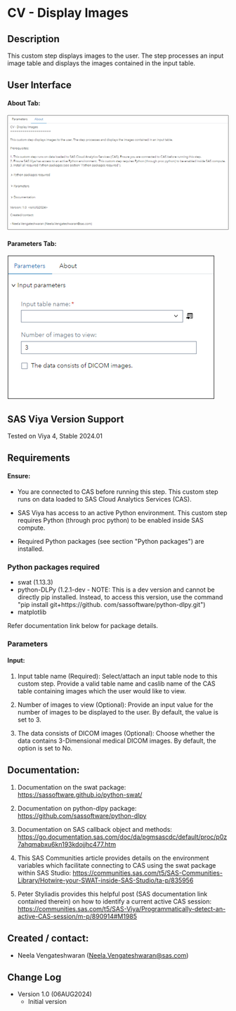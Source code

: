 # CV - Display Images

## Description
This custom step displays images to the user. The step processes an input image table and displays the images contained in the input table. 

## User Interface
#### About Tab:

![alt text for screen readers](./img/About_Tab.png)

#### Parameters Tab:

![alt text for screen readers](./img/Parameters_Tab.png)

## SAS Viya Version Support

Tested on Viya 4, Stable 2024.01

## Requirements

#### Ensure:

- You are connected to CAS before running this step. This custom step runs on data loaded to SAS Cloud Analytics Services (CAS).

- SAS Viya has access to an active Python environment.  This custom step requires Python (through proc python) to be enabled inside SAS compute.

- Required Python packages (see section "Python packages") are installed.

### Python packages required

- swat (1.13.3)
- python-DLPy (1.2.1-dev - NOTE: This is a dev version and cannot be directly pip installed. Instead, to access this version, use the command "pip install git+https://github. com/sassoftware/python-dlpy.git")
- matplotlib

Refer documentation link below for package details. 

### Parameters

#### Input:
1. Input table name (Required): Select/attach an input table node to this custom step. Provide a valid table name and caslib name of the CAS table containing images which the user would like to view. 

2.  Number of images to view (Optional): Provide an input value for the number of images to be displayed to the user. By default, the value is set to 3. 

3. The data consists of DICOM images (Optional): Choose whether the data contains 3-Dimensional medical DICOM images. By default, the option is set to No. 

## Documentation:
1. Documentation on the swat package: https://sassoftware.github.io/python-swat/

2. Documentation on python-dlpy package:
https://github.com/sassoftware/python-dlpy

3. Documentation on SAS callback object and methods:  https://go.documentation.sas.com/doc/da/pgmsascdc/default/proc/p0z7ahqmabxu6kn193kdojjhc477.htm

4. This SAS Communities article provides details on the environment variables which facilitate connecting to CAS using the swat package within SAS Studio: https://communities.sas.com/t5/SAS-Communities-Library/Hotwire-your-SWAT-inside-SAS-Studio/ta-p/835956

5. Peter Styliadis provides this helpful post (SAS documentation link contained therein) on how to identify a current active CAS session: https://communities.sas.com/t5/SAS-Viya/Programmatically-detect-an-active-CAS-session/m-p/890914#M1985

## Created / contact:

- Neela Vengateshwaran (Neela.Vengateshwaran@sas.com)

## Change Log
- Version 1.0 (06AUG2024)
    - Initial version
